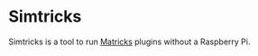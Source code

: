 # Simtricks

Simtricks is a tool to run [Matricks](https://github.com/wymcg/matricks) plugins without a Raspberry Pi. 
